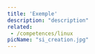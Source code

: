 ```yaml
---
title: 'Exemple'
description: "description"
related: 
 - /competences/linux
picName: "si_creation.jpg"
---
```

